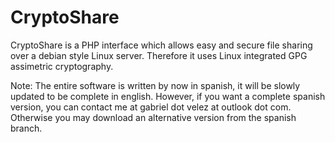 # CryptoShare
CryptoShare is a PHP interface which allows easy and secure file sharing over a debian style Linux server. Therefore it uses Linux integrated GPG assimetric cryptography.

Note: The entire software is written by now in spanish, it will be slowly updated to be complete in english. However, if you want a complete spanish version, you can contact me at gabriel dot velez at outlook dot com. Otherwise you may download an alternative version from the spanish branch.